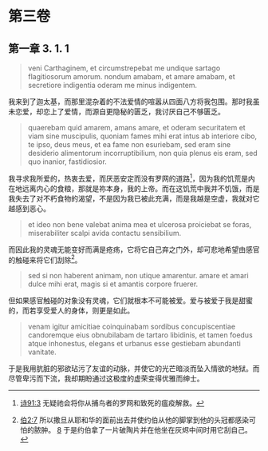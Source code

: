 # 第三卷
## 第一章 3. 1. 1

> veni Carthaginem, et circumstrepebat me undique sartago flagitiosorum amorum. nondum amabam, et amare amabam, et secretiore indigentia oderam me minus indigentem.

我来到了迦太基，而那里混杂着的不法爱情的喧嚣从四面八方将我包围。那时我虽未恋爱，却恋上了爱情，而源自更隐秘的匮乏，我讨厌自己不够匮乏。

> quaerebam quid amarem, amans amare, et oderam securitatem et viam sine muscipulis, quoniam fames mihi erat intus ab interiore cibo, te ipso, deus meus, et ea fame non esuriebam, sed eram sine desiderio alimentorum incorruptibilium, non quia plenus eis eram, sed quo inanior, fastidiosior.

我寻求我所爱的，热衷去爱，而厌恶安定而没有罗网的道路[^1]，因为我的饥荒是内在地远离内心的食粮，那就是祢本身，我的上帝。而在这饥荒中我并不饥饿，而是我失去了对不朽食物的渴望，不是因为我已被此充满，而是我越是空虚，我就对它越感到恶心。

[^1]: [诗91:3](https://biblehub.com/psalms/91-3.htm) 无疑祂会将你从捕鸟者的罗网和致死的瘟疫解救。

> et ideo non bene valebat anima mea et ulcerosa proiciebat se foras, miserabiliter scalpi avida contactu sensibilium.

而因此我的灵魂无能变好而满是疮疡，它将它自己弃之门外，却可悲地希望由感官的触碰来将它们刮除[^2]。

[^2]: [伯2:7](https://biblehub.com/job/2-7.htm) 所以撒旦从耶和华的面前出去并使约伯从他的脚掌到他的头冠都感染可怕的脓肿。 [8](https://biblehub.com/job/2-8.htm) 于是约伯拿了一片破陶片并在他坐在灰烬中间时用它刮自己。

> sed si non haberent animam, non utique amarentur. amare et amari dulce mihi erat, magis si et amantis corpore fruerer.

但如果感官触碰的对象没有灵魂，它们就根本不可能被爱。爱与被爱于我是甜蜜的，而若享受爱人的身体，则更是如此。

> venam igitur amicitiae coinquinabam sordibus concupiscentiae candoremque eius obnubilabam de tartaro libidinis, et tamen foedus atque inhonestus, elegans et urbanus esse gestiebam abundanti vanitate.

于是我用肮脏的邪欲玷污了友谊的动脉，并使它的光芒暗淡而坠入情欲的地狱。而尽管卑污而下流，我却期盼通过这极度的虚荣变得优雅而绅士。